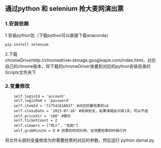 ## 通过python 和 selenium  抢大麦网演出票

### 1.安装依赖

1.安装python包（下载python可以直接下载anaconda）

```
pip install selenium
```

2.下载chromeDriverhttp://chromedriver.storage.googleapis.com/index.html，对应自己的chrome版本，将下载的chromeDriver放置到对应的python安装目录的Scripts文件夹下

### 2.变量修改

```
    self.loginId = 'account'
    self.loginPwd = 'password'
    self.itemId = '717541618637' #对应的要抢票的id
    self.classDate = '2023-07-16' #具体到天，如果演唱会只有1天，可以不选
    self.priceStr = '180' #票价
    self.ticketCount = 2
    self.viewers = ["鸣人", "佐助"]
    self.grabMinute = 0 # 抢票的时间分钟，在快要抢票的时候打开
```

将文件头部的变量修改为你需要抢票的对应的参数，然后运行 python damai.py